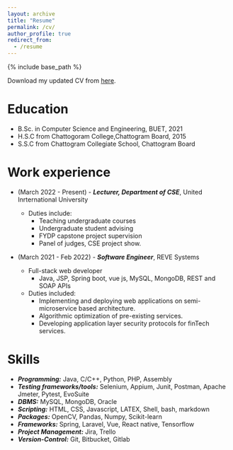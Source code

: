 ```yaml
---
layout: archive
title: "Resume"
permalink: /cv/
author_profile: true
redirect_from:
  - /resume
---
```


{% include base_path %}

Download my updated CV from <a id="raw-url" href="http://mahim05078.github.io/files/CV_Md_Mohaiminul_Islam_Dec.pdf">here</a>.

Education
======
* B.Sc. in Computer Science and Engineering, BUET, 2021
* H.S.C from Chattogoram College,Chattogram Board, 2015
* S.S.C from Chattogram Collegiate School, Chattogram Board

Work experience
======
* (March 2022 - Present) -
   ***Lecturer, Department of CSE***, United Inrternational University
  * Duties include:
    * Teaching undergraduate courses
    * Undergraduate student advising
    * FYDP capstone project supervision
    * Panel of judges, CSE project show.

* (March 2021 -  Feb 2022) -
   ***Software Engineer***, REVE Systems
  * Full-stack web developer
    * Java, JSP, Spring boot, vue js, MySQL, MongoDB, REST and SOAP APIs
  * Duties included:
      * Implementing and deploying web applications on semi-microservice based architecture.
      * Algorithmic optimization of pre-existing services.
      * Developing application layer security protocols for finTech services.
  
Skills
======
* ***Programming:*** Java, C/C++, Python, PHP, Assembly
* ***Testing frameworks/tools:*** Selenium, Appium, Junit, Postman, Apache Jmeter, Pytest, EvoSuite
* ***DBMS:*** MySQL, MongoDB, Oracle
* ***Scripting:*** HTML, CSS, Javascript, LATEX, Shell, bash, markdown
* ***Packages:*** OpenCV, Pandas, Numpy, Scikit-learn
* ***Frameworks:*** Spring, Laravel, Vue, React native, Tensorflow
* ***Project Management:*** Jira, Trello
* ***Version-Control:*** Git, Bitbucket, Gitlab
    

<!--
Publications
======
  <ul>{% for post in site.publications %}
    {% include archive-single-cv.html %}
  {% endfor %}</ul>
  
Talks
======
  <ul>{% for post in site.talks %}
    {% include archive-single-talk-cv.html %}
  {% endfor %}</ul>
  
Teaching
======
  <ul>{% for post in site.teaching %}
    {% include archive-single-cv.html %}
  {% endfor %}</ul>
  
Co-Curricular Activities -->


